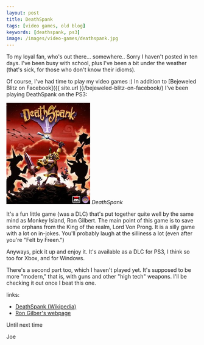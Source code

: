 ```yaml
---
layout: post
title: DeathSpank
tags: [video games, old blog]
keywords: [deathspank, ps3]
image: /images/video-games/deathspank.jpg
---
```


To my loyal fan, who's out there… somewhere.. Sorry I haven't posted in ten days. I've been busy with school, plus I've been a bit under the weather (that's sick, for those who don't know their idioms).

Of course, I've had time to play my video games :) In addition to [Bejeweled Blitz on Facebook]({{ site.url }}/bejeweled-blitz-on-facebook/) I've been playing DeathSpank on the PS3:

![DeathSpank](/images/video-games/deathspank.jpg)
*DeathSpank*

It's a fun little game (was a DLC)  that's put together quite well by the same mind as Monkey Island, Ron Gilbert. The main point of this game is to save some orphans from the King of the realm, Lord Von Prong. It is a silly game with a lot on in-jokes. You'll probably laugh at the silliness a lot (even after you're "Felt by Freen.")

Anyways, pick it up and enjoy it. It's available as a DLC for PS3, I think so too for Xbox, and for Windows.

There's a second part too, which I haven't played yet. It's supposed to be more "modern," that is, with guns and other "high tech" weapons. I'll be checking it out once I beat this one.

links:
* [DeathSpank (Wikipedia)](https://en.wikipedia.org/wiki/DeathSpank)
* [Ron Gilber's webpage](http://grumpygamer.com/main)

Until next time

Joe
